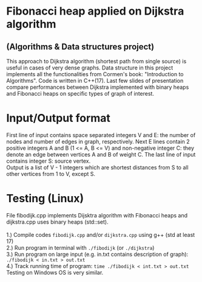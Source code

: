 # Fibonacci heap applied on Dijkstra algorithm 
## (Algorithms & Data structures project) 

This approach to Dijkstra algorithm (shortest path from single source) is useful in cases of very dense graphs. Data structure in this project implements all the functionalities from Cormen's book: "Introduction to Algorithms". Code is written in C++(17). Last few slides of presentation compare performances between Dijkstra implemented with binary heaps and Fibonacci heaps on specific types of graph of interest.   

# Input/Output format
First line of input contains space separated integers V and E: the number of nodes and number of edges in graph, respectively. Next E lines contain 2 positive integers A and B (1 <= A, B <= V) and non-negative integer C: they denote an edge between vertices A and B of weight C. The last line of input contains integer S: source vertex. <br/>
Output is a list of V - 1 integers which are shortest distances from S to all other vertices from 1 to V, except S.

# Testing (Linux)
File fibodijk.cpp implements Dijsktra algorithm with Fibonacci heaps and dijkstra.cpp uses binary heaps (std::set). <br/> <br/>
1.) Compile codes `fibodijk.cpp` and/or `dijkstra.cpp` using g++ (std at least 17) <br/>
2.) Run program in terminal with `./fibodijk` (or `./dijkstra`)  <br/>
3.) Run program on large input (e.g. in.txt contains description of graph): `./fibodijk < in.txt > out.txt` <br/>
4.) Track running time of program: `time ./fibodijk < int.txt > out.txt` <br/>
Testing on Windows OS is very similar. <br/>
